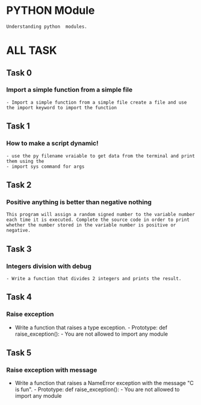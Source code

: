 # PYTHON MOdule
    Understanding python  modules.
# ALL TASK

## Task 0
### Import a simple function from a simple file
    - Import a simple function from a simple file create a file and use the import keyword to import the function

## Task 1
### How to make a script dynamic!
    - use the py filename vraiable to get data from the terminal and print them using the
    - import sys command for args

## Task 2
###  Positive anything is better than negative nothing
    This program will assign a random signed number to the variable number each time it is executed. Complete the source code in order to print whether the number stored in the variable number is positive or negative.

## Task 3
### Integers division with debug
    - Write a function that divides 2 integers and prints the result.
## Task 4
### Raise exception
   - Write a function that raises a type exception.
    - Prototype: def raise_exception():
    - You are not allowed to import any module
 
## Task 5
### Raise exception with message
   - Write a function that raises a NameError exception with the message "C is fun".
    - Prototype: def raise_exception():
    - You are not allowed to import any module